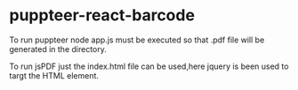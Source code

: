 # puppteer-react-barcode
To run puppteer node app.js must be executed so that .pdf file will be generated in the directory.

To run jsPDF just the index.html file can be used,here jquery is been used to targt the HTML element.
